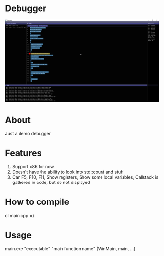 # Debugger
![](debugger.png)  
# About
Just a demo debugger 
# Features
1. Support x86 for now  
2. Doesn't have the ability to look into std::count and stuff  
3. Can F5, F10, F11, Show registers, Show some local variables, Callstack is gathered in code, but do not displayed  
# How to compile
cl main.cpp =)
# Usage
main.exe "executable" "main function name" (WinMain, main, ...)
